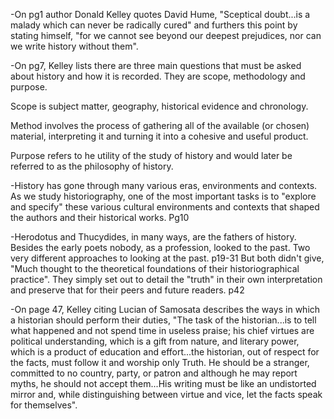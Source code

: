 -On pg1 author Donald Kelley quotes David Hume, "Sceptical doubt...is a malady which can never be radically cured" and furthers this point by stating himself, "for we cannot see beyond our deepest prejudices, nor can we write history without them". 

-On pg7, Kelley lists there are three main questions that must be asked about history and how it is recorded. They are scope, methodology and purpose.

Scope is subject matter, geography, historical evidence and chronology. 

Method involves the process of gathering all of the available (or chosen) material, interpreting it and turning it into a cohesive and useful product. 

Purpose refers to he utility of the study of history and would later be referred to as the philosophy of history.

-History has gone through many various eras, environments and contexts. As we study historiography, one of the most important tasks is to "explore and specify" these various cultural environments and contexts that shaped the authors and their historical works. Pg10  

-Herodotus and Thucydides, in many ways, are the fathers of history. Besides the early poets nobody, as a profession, looked to the past. Two very different approaches to looking at the past. p19-31
But both didn't give, "Much thought to the theoretical foundations of their historiographical practice". They simply set out to detail the "truth" in their own interpretation and preserve that for their peers and future readers. p42

-On page 47, Kelley citing Lucian of Samosata describes the ways in which a historian should perform their duties, "The task of the historian...is to tell what happened and not spend time in useless praise; his chief virtues are political understanding, which is a gift from nature, and literary power, which is a product of education and effort...the historian, out of respect for the facts, must follow it and worship only Truth. He should be a stranger, committed to no country, party, or patron and although he may report myths, he should not accept them...His writing must be like an undistorted mirror and, while distinguishing between virtue and vice, let the facts speak for themselves". 
